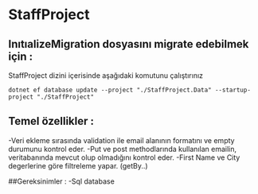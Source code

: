 # StaffProject

## InıtıalizeMigration dosyasını migrate edebilmek için :

StaffProject dizini içerisinde aşağıdaki komutunu çalıştırınız

` dotnet ef database update --project "./StaffProject.Data" --startup-project "./StaffProject" ` 


## Temel özellikler :
-Veri ekleme sırasında validation ile email alanının formatını ve empty durumunu kontrol eder.
-Put ve post methodlarında kullanılan emailin, veritabanında mevcut olup olmadığını kontrol eder.
-First Name ve City degerlerine göre filtreleme yapar. (getBy..)

##Gereksinimler :
-Sql database 

